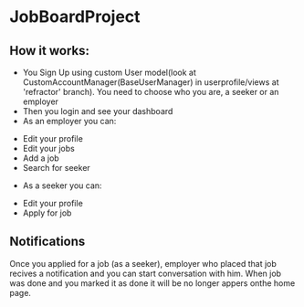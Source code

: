 # JobBoardProject

## How it works:

- You Sign Up using custom User model(look at CustomAccountManager(BaseUserManager) in userprofile/views at 'refractor' branch).
You need to choose who you are, a seeker or an employer
- Then you login and see your dashboard
- As an employer you can:
* Edit your profile
* Edit your jobs
* Add a job
* Search for seeker


- As a seeker you can:

* Edit your profile
* Apply for job

## Notifications
Once you applied for a job (as a seeker), employer who placed that job recives a notification and you can start conversation with him. 
When job was done and you marked it as done it will be no longer appers onthe home page.
